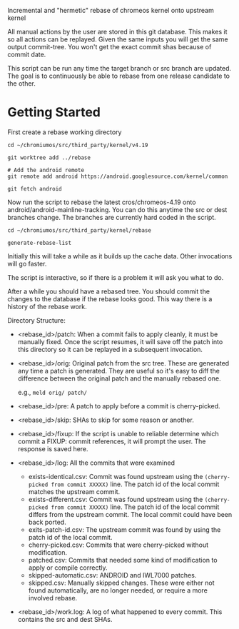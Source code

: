 Incremental and "hermetic" rebase of chromeos kernel onto upstream kernel

All manual actions by the user are stored in this git database. This makes
it so all actions can be replayed. Given the same inputs you will get the
same output commit-tree. You won't get the exact commit shas because of
commit date.

This script can be run any time the target branch or src branch are
updated. The goal is to continuously be able to rebase from one release
candidate to the other.

# Getting Started

First create a rebase working directory

    cd ~/chromiumos/src/third_party/kernel/v4.19

    git worktree add ../rebase

    # Add the android remote
    git remote add android https://android.googlesource.com/kernel/common

    git fetch android

Now run the script to rebase the latest cros/chromeos-4.19 onto
android/android-mainline-tracking. You can do this anytime the src or dest
branches change. The branches are currently hard coded in the script.

    cd ~/chromiumos/src/third_party/kernel/rebase

    generate-rebase-list

Initially this will take a while as it builds up the cache data. Other
invocations will go faster.

The script is interactive, so if there is a problem it will ask you what
to do.

After a while you should have a rebased tree. You should commit the
changes to the database if the rebase looks good. This way there is a
history of the rebase work.

Directory Structure:
  * <rebase_id>/patch: When a commit fails to apply cleanly, it must be
    manually fixed. Once the script resumes, it will save off the patch
    into this directory so it can be replayed in a subsequent invocation.
  * <rebase_id>/orig: Original patch from the src tree. These are generated
    any time a patch is generated. They are useful so it's easy to diff the
    difference between the original patch and the manually rebased one.

    e.g., `meld orig/ patch/`
  * <rebase_id>/pre: A patch to apply before a commit is cherry-picked.
  * <rebase_id>/skip: SHAs to skip for some reason or another.
  * <rebase_id>/fixup: If the script is unable to reliable determine which
    commit a FIXUP: commit references, it will prompt the user.
    The response is saved here.
  * <rebase_id>/log: All the commits that were examined
    * exists-identical.csv: Commit was found upstream using the
      `(cherry-picked from commit XXXXX)` line. The patch id of the local
      commit matches the upstream commit.
    * exists-different.csv: Commit was found upstream using the
      `(cherry-picked from commit XXXXX)` line. The patch id of the local
      commit differs from the upstream commit. The local commit could have been
      back ported.
    * exits-patch-id.csv: The upstream commit was found by using the patch id
      of the local commit.
    * cherry-picked.csv: Commits that were cherry-picked without
      modification.
    * patched.csv: Commits that needed some kind of modification to apply
      or compile correctly.
    * skipped-automatic.csv: ANDROID and IWL7000 patches.
    * skipped.csv: Manually skipped changes. These were either not found
      automatically, are no longer needed, or require a more involved rebase.
  * <rebase_id>/work.log: A log of what happened to every commit. This contains
    the src and dest SHAs.
